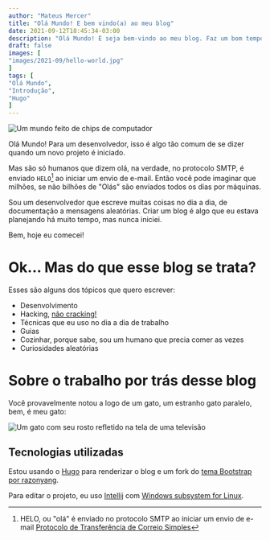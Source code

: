 ```yaml
---
author: "Mateus Mercer"
title: "Olá Mundo! E bem vindo(a) ao meu blog"
date: 2021-09-12T18:45:34-03:00
description: "Olá Mundo! E seja bem-vindo ao meu blog. Faz um bom tempo que eu queria começar um blog. Bem, hoje eu comecei!"
draft: false
images: [
"images/2021-09/hello-world.jpg"
]
tags: [
"Olá Mundo",
"Introdução",
"Hugo"
]
---
```


![Um mundo feito de chips de computador](/images/2021-09/hello-world.jpg#center "Um mundo feito de chips. Fonte: [Internet Archive <3](https://archive.org/details/80_Microcomputing_Issue_23_1981-11_1001001_US/mode/2up)")

Olá Mundo! Para um desenvolvedor, isso é algo tão comum de se dizer quando um novo projeto é iniciado.

Mas são só humanos que dizem olá, na verdade, no protocolo SMTP, é enviado `HELO`[^1] ao iniciar um envio de e-mail.
Então você pode imaginar que milhões, se não bilhões de "Olás" são enviados todos os dias por máquinas.

[^1]: HELO, ou "olá" é enviado no protocolo SMTP ao iniciar um envio de e-mail [Protocolo de Transferência de Correio Simples](https://pt.wikipedia.org/wiki/Simple_Mail_Transfer_Protocol)

Sou um desenvolvedor que escreve muitas coisas no dia a dia, de documentação a mensagens aleatórias.
Criar um blog é algo que eu estava planejando há muito tempo, mas nunca iniciei.

Bem, hoje eu comecei!

# Ok... Mas do que esse blog se trata?

Esses são alguns dos tópicos que quero escrever:
* Desenvolvimento
* Hacking, [não cracking!](http://www.catb.org/hacker-emblem/)
* Técnicas que eu uso no dia a dia de trabalho
* Guias
* Cozinhar, porque sabe, sou um humano que precia comer as vezes
* Curiosidades aleatórias

# Sobre o trabalho por trás desse blog

Você provavelmente notou a logo de um gato, um estranho gato paralelo, bem, é meu gato:

![Um gato com seu rosto refletido na tela de uma televisão](/images/2021-09/pinky.png#center "Um gato com seu rosto refletido na tela de uma televisão")

## Tecnologias utilizadas

Estou usando o [Hugo](https://gohugo.io/) para renderizar o blog e um fork do [tema Bootstrap por razonyang](https://github.com/razonyang/hugo-theme-bootstrap).

Para editar o projeto, eu uso [Intellij](https://www.jetbrains.com/idea/) com [Windows subsystem for Linux](https://docs.microsoft.com/en-us/windows/wsl/install-win10).
